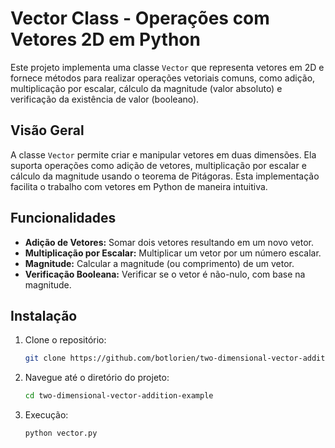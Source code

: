 # Vector Class - Operações com Vetores 2D em Python

Este projeto implementa uma classe `Vector` que representa vetores em 2D e fornece métodos para realizar operações vetoriais comuns, como adição, multiplicação por escalar, cálculo da magnitude (valor absoluto) e verificação da existência de valor (booleano).

## Visão Geral

A classe `Vector` permite criar e manipular vetores em duas dimensões. Ela suporta operações como adição de vetores, multiplicação por escalar e cálculo da magnitude usando o teorema de Pitágoras. Esta implementação facilita o trabalho com vetores em Python de maneira intuitiva.

## Funcionalidades

- **Adição de Vetores:** Somar dois vetores resultando em um novo vetor.
- **Multiplicação por Escalar:** Multiplicar um vetor por um número escalar.
- **Magnitude:** Calcular a magnitude (ou comprimento) de um vetor.
- **Verificação Booleana:** Verificar se o vetor é não-nulo, com base na magnitude.

## Instalação

1. Clone o repositório:

   ```bash
   git clone https://github.com/botlorien/two-dimensional-vector-addition-example.git
   ```

2. Navegue até o diretório do projeto:
   ```bash
   cd two-dimensional-vector-addition-example
   ```
3. Execução:
   ```bash
   python vector.py
   ```

